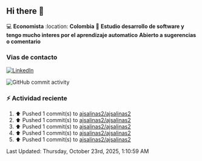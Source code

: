 ## Hi there 👋

:computer: **Economista**
:location: **Colombia**
:pencil: **Estudio desarrollo de software y tengo mucho interes por el aprendizaje automatico**
**Abierto a  sugerencias o comentario**

### Vias de contacto
[![LinkedIn](https://img.shields.io/badge/LinkedIn-%C3%81lvaro%20Salinas-blue?logo=linkedin)](https://www.linkedin.com/in/alvaro-jose-salinas-ramirez-ba78081b3)

![GitHub commit activity](https://img.shields.io/github/commit-activity/m/ajsalinas2/ajsalinas2)

### :zap: Actividad reciente
<!--RECENT_ACTIVITY:start-->
<!--RECENT_ACTIVITY:end-->
1. ⬆️ Pushed 1 commit(s) to [ajsalinas2/ajsalinas2](https://github.com/ajsalinas2/ajsalinas2)<br>
2. ⬆️ Pushed 1 commit(s) to [ajsalinas2/ajsalinas2](https://github.com/ajsalinas2/ajsalinas2)<br>
3. ⬆️ Pushed 1 commit(s) to [ajsalinas2/ajsalinas2](https://github.com/ajsalinas2/ajsalinas2)<br>
4. ⬆️ Pushed 1 commit(s) to [ajsalinas2/ajsalinas2](https://github.com/ajsalinas2/ajsalinas2)<br>
5. ⬆️ Pushed 1 commit(s) to [ajsalinas2/ajsalinas2](https://github.com/ajsalinas2/ajsalinas2)<br>
<!--RECENT_ACTIVITY:last_update-->
Last Updated: Thursday, October 23rd, 2025, 1:10:59 AM
<!--RECENT_ACTIVITY:last_update_end-->
